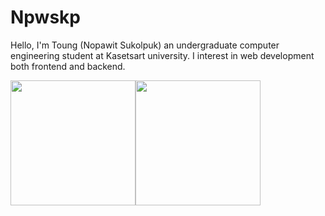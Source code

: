 ﻿# Npwskp

Hello, I'm Toung (Nopawit Sukolpuk) an undergraduate computer engineering student at Kasetsart university. I interest in web development both frontend and backend.


<div style="display:flex;" align="center" >
  <img height=200 src="https://github-readme-stats.vercel.app/api/top-langs/?username=Npwskp&layout=compact&size_weight=0.5&count_weight=0.5&theme=nightowl"/>
  <img height=200 src="https://github-readme-stats.vercel.app/api?username=Npwskp&show_icons=true&show=reviews,prs_merged_percentage&hide_rank=true&theme=nightowl"/>
</div>
